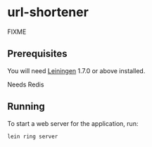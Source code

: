 # url-shortener

FIXME

## Prerequisites

You will need [Leiningen][1] 1.7.0 or above installed.

[1]: https://github.com/technomancy/leiningen

Needs Redis

## Running

To start a web server for the application, run:

    lein ring server
